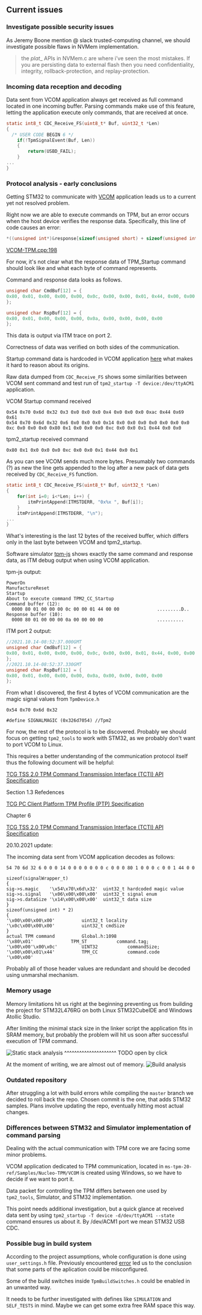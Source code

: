 ## Current issues

### Investigate possible security issues

As Jeremy Boone mention @ slack trusted-computing channel, we should investigate
possible flaws in NVMem implementation.

> the _plat__ APIs in NVMem.c are where i’ve seen the most mistakes.
> If you are persisting data to external flash then you need confidentiality,
> integrity, rollback-protection, and replay-protection.

### Incoming data reception and decoding

Data sent from VCOM application always get received as full command located in
one incoming buffer. Parsing commands make use of this feature, letting the
application execute only commands, that are received at once.
```C
static int8_t CDC_Receive_FS(uint8_t* Buf, uint32_t *Len)
{
  /* USER CODE BEGIN 6 */
    if(!TpmSignalEvent(Buf, Len))
    {
        return(USBD_FAIL);
    }
...
}
```


### Protocol analysis - early conclusions

Getting STM32 to communicate with
[VCOM](https://github.com/lpn-plant/ms-tpm-20-ref/tree/master/Samples/Nucleo-TPM/VCOM)
application leads us to a current yet not resolved problem.

Right now we are able to execute commands on TPM, but an error occurs when the
host device verifies the response data. Specifically, this line of code causes
an error:
```C
*((unsigned int*)&response[sizeof(unsigned short) + sizeof(unsigned int)]) == 0
```

[VCOM-TPM.cpp:198](https://github.com/lpn-plant/ms-tpm-20-ref/blob/master/Samples/Nucleo-TPM/VCOM/VCOM-TPM/VCOM-TPM.cpp#L198)

For now, it's not clear what the response data of TPM_Startup command should
look like and what each byte of command represents.

Command and response data looks as follows.
```C
unsigned char CmdBuf[12] = {
0x80, 0x01, 0x00, 0x00, 0x00, 0x0c, 0x00, 0x00, 0x01, 0x44, 0x00, 0x00
};

unsigned char RspBuf[12] = {
0x80, 0x01, 0x00, 0x00, 0x00, 0x0a, 0x00, 0x00, 0x00, 0x00
};
```

This data is output via ITM trace on port 2.

Correctness of data was verified on both sides of the communication.

Startup command data is hardcoded in VCOM application
[here](https://github.com/lpn-plant/ms-tpm-20-ref/blob/master/Samples/Nucleo-TPM/VCOM/VCOM-TPM/VCOM-TPM.cpp#L192)
what makes it hard to reason about its origins.


Raw data dumped from `CDC_Receive_FS` shows some similarities between VCOM
sent command and test run of `tpm2_startup -T device:/dev/ttyACM1` application.

VCOM Startup command received
```
0x54 0x70 0x6d 0x32 0x3 0x0 0x0 0x0 0x4 0x0 0x0 0x0 0xac 0x44 0x69 0x61 
0x54 0x70 0x6d 0x32 0x6 0x0 0x0 0x0 0x14 0x0 0x0 0x0 0x0 0x0 0x0 0x0 0xc 0x0 0x0 0x0 0x80 0x1 0x0 0x0 0x0 0xc 0x0 0x0 0x1 0x44 0x0 0x0 
```

tpm2_startup received command
```
0x80 0x1 0x0 0x0 0x0 0xc 0x0 0x0 0x1 0x44 0x0 0x1 
```

As you can see VCOM sends much more bytes. Presumably two commands (?) as new
the line gets appended to the log after a new pack of data gets received by 
`CDC_Receive_FS` function.

```C
static int8_t CDC_Receive_FS(uint8_t* Buf, uint32_t *Len)
{
    for(int i=0; i<*Len; i++) {
        itmPrintAppend(ITMSTDERR, "0x%x ", Buf[i]);
    }
    itmPrintAppend(ITMSTDERR, "\n");
...
}
```

What's interesting is the last 12 bytes of the received buffer, which differs
only in the last byte between VCOM and tpm2_startup. 

Software simulator [tpm-js](https://google.github.io/tpm-js/) shows exactly the
same command and response data, as ITM debug output when using VCOM application.

tpm-js output:

```
PowerOn
ManufactureReset
Startup
About to execute command TPM2_CC_Startup
Command buffer (12):
  0000 80 01 00 00 00 0c 00 00 01 44 00 00              .........D..
Response buffer (10):
  0000 80 01 00 00 00 0a 00 00 00 00                    ..........
```

ITM port 2 output:
```C
//2021.10.14-08:52:37.000GMT
unsigned char CmdBuf[12] = {
0x80, 0x01, 0x00, 0x00, 0x00, 0x0c, 0x00, 0x00, 0x01, 0x44, 0x00, 0x00
};
//2021.10.14-08:52:37.330GMT
unsigned char RspBuf[12] = {
0x80, 0x01, 0x00, 0x00, 0x00, 0x0a, 0x00, 0x00, 0x00, 0x00
};
```

From what I discovered, the first 4 bytes of VCOM communication are the
magic signal values from `TpmDevice.h`

```
0x54 0x70 0x6d 0x32

#define SIGNALMAGIC (0x326d7054) //Tpm2
```

For now, the rest of the protocol is to be discovered. Probably we should
focus on getting `tpm2_tools` to work with STM32, as we probably don't want to
port VCOM to Linux.

This requires a better understanding of the communication protocol itself thus
the following document will be helpful:

[TCG TSS 2.0 TPM Command Transmission Interface (TCTI) API Specification](https://trustedcomputinggroup.org/wp-content/uploads/TCG_TSS_TCTI_v1p0_r18_pub.pdf)

Section 1.3 Refedences

[TCG PC Client Platform TPM Profile (PTP) Specification](https://www.trustedcomputinggroup.org/wp-content/uploads/PCClientPlatform-TPM-Profile-for-TPM-2-0-v1-03-20-161114_public-review.pdf)

Chapter 6

[TCG TSS 2.0 TPM Command Transmission Interface (TCTI) API Specification](https://trustedcomputinggroup.org/wp-content/uploads/TSS_TCTI_Version-1.0_Revision-05_Review_END030918.pdf)

20.10.2021 update:

The incoming data sent from VCOM application decodes as follows:

```
54 70 6d 32 6 0 0 0 14 0 0 0 0 0 0 0 c 0 0 0 80 1 0 0 0 c 0 0 1 44 0 0 
```

```
sizeof(signalWrapper_t)
{
sig->s.magic    '\x54\x70\x6d\x32'	uint32_t hardcoded magic value
sig->s.signal   '\x06\x00\x00\x00'	uint32_t signal enum
sig->s.dataSize '\x14\x00\x00\x00'	uint32_t data size
}
sizeof(unsigned int) * 2)
{
'\x00\x00\x00\x00'			uint32_t locality
'\x0c\x00\x00\x00'			uint32_t cmdSize
}
actual TPM command			Global.h:1098
'\x80\x01' 				TPM_ST           command.tag;
'\x00\x00'\x00\x0c'			UINT32           commandSize;
'\x00\x00\x01\x44'			TPM_CC           command.code
'\x00\x00'
```

Probably all of those header values are redundant and should be decoded using
unmarshal mechanism.


### Memory usage
Memory limitations hit us right at the beginning preventing us from building the
project for STM32L476RG on both Linux STM32CubeIDE and Windows Atollic Studio.

After limiting the minimal stack size in the linker script the application fits
in SRAM memory, but probably the problem will hit us soon after successful
execution of TPM command.

![Static stack analysis](images/static_stack_analysis.png)
^^^^^^^^^^^^^^^^^^^^^ TODO open by click

At the moment of writing, we are almost out of memory.
![Build analysis](images/memory_usage.png)


### Outdated repository
After struggling a lot with build errors while compiling the `master` branch we
decided to roll back the repo. Chosen commit is the one, that adds STM32
samples. Plans involve updating the repo, eventually hitting most actual
changes.


### Differences between STM32 and Simulator implementation of command parsing
Dealing with the actual communication with TPM core we are facing some minor
problems.

VCOM application dedicated to TPM communication, located in
`ms-tpm-20-ref/Samples/Nucleo-TPM/VCOM` is created using Windows, so we have to
decide if we want to port it.

Data packet for controlling the TPM differs between one used by `tpm2_tools`,
Simulator, and STM32 implementation.

This point needs additional investigation, but a quick glance at received data
sent by using `tpm2_startup -T device -d/dev/ttyACM1 --state` command ensures us
about it. By /dev/ACM1 port we mean STM32 USB CDC.

### Possible bug in build system

According to the project assumptions, whole configuration is done using
`user_settings.h` file. Previously encountered
[error](https://github.com/lpn-plant/ms-tpm-20-ref/commit/c681b2130df35b0d1ae498656476f30cd4e472e4)
led us to the conclusion that some parts of the aplication could be
misconfigured.

Some of the build switches inside `TpmBuildSwitches.h` could be enabled in an
unwanted way.

It needs to be further investigated with defines like `SIMULATION` and
`SELF_TESTS` in mind. Maybe we can get some extra free RAM space this way.
